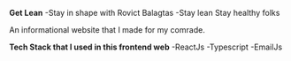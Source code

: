 **Get Lean**
-Stay in shape with Rovict Balagtas
-Stay lean Stay healthy folks

An informational website that I made for my comrade.

**Tech Stack that I used in this frontend web**
-ReactJs
-Typescript 
-EmailJs




